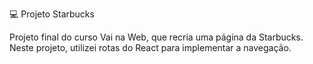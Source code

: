 💻 Projeto Starbucks

Projeto final do curso Vai na Web, que recria uma página da Starbucks. Neste projeto, utilizei rotas do React para implementar a navegação.


